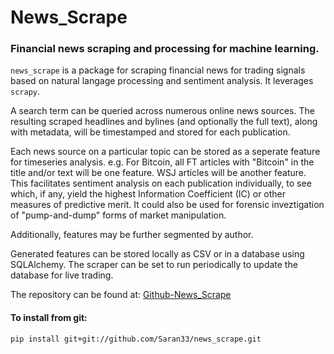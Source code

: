 # News_Scrape

### Financial news scraping and processing for machine learning. 
`news_scrape` is a package for scraping financial news for trading signals based on natural langage processing and sentiment analysis. It leverages `scrapy`.

A search term can be queried across numerous online news sources. The resulting scraped headlines and bylines (and optionally the full text), along with metadata, will be timestamped and stored for each publication.  

Each news source on a particular topic can be stored as a seperate feature for timeseries analysis. e.g. For Bitcoin, all FT articles with "Bitcoin" in the title and/or text will be one feature. WSJ articles will be another feature. This facilitates sentiment analysis on each publication individually, to see which, if any, yield the highest Information Coefficient (IC) or other measures of predictive merit. It could also be used for forensic inveztigation of "pump-and-dump" forms of market manipulation. 

Additionally, features may be further segmented by author.

Generated features can be stored locally as CSV or in a database using SQLAlchemy. The scraper can be set to run periodically to update the database for live trading.

The repository can be found at:
[Github-News_Scrape](https://github.com/Saran33/news_scrape/)

#### To install from git:
`pip install git+git://github.com/Saran33/news_scrape.git`
